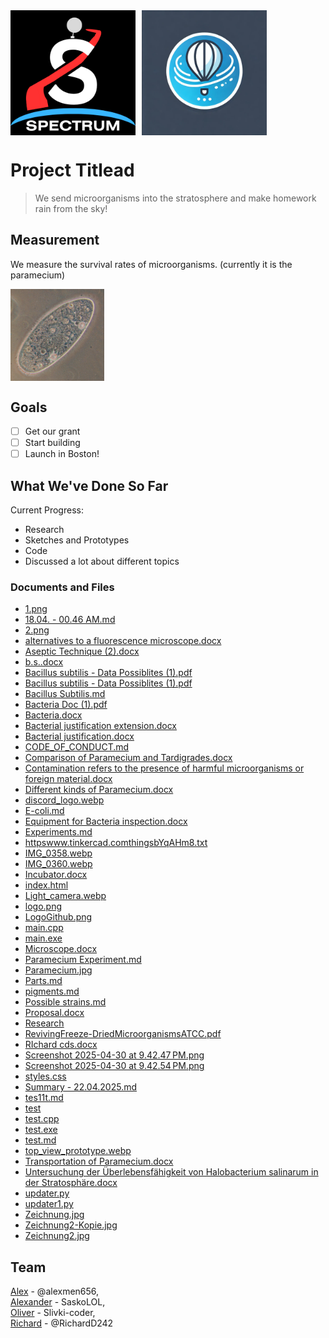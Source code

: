 <div style="display: flex; align-items: center;">
  <img src="logo.png" width="200" style="vertical-align: middle; margin-right: 10px;">
  <img src="discord_logo.webp" width="200" style="vertical-align: middle;">
</div>

# Project Titlead

> We send microorganisms into the stratosphere and make homework rain from the sky!



## Measurement

We measure the survival rates of microorganisms. (currently it is the paramecium)


<img src="Paramecium.jpg" width="150" style="vertical-align: middle; margin-right: 10px;">

## Goals

- [ ] Get our grant  
- [ ] Start building
- [ ] Launch in Boston! 

## What We've Done So Far

Current Progress:

- Research
- Sketches and Prototypes
- Code
- Discussed a lot about different topics

### Documents and Files

- [1.png](https://github.com/alexmen656/spectrum/blob/main/Research/Richard/1.png)
- [18.04. - 00.46 AM.md](https://github.com/alexmen656/spectrum/blob/main/Research/Oliver/Bacteria/18.04.%20-%2000.46%20AM.md)
- [2.png](https://github.com/alexmen656/spectrum/blob/main/Research/Richard/2.png)
- [alternatives to a fluorescence microscope.docx](https://github.com/alexmen656/spectrum/blob/main/Research/Alexander/alternatives%20to%20a%20fluorescence%20microscope.docx)
- [Aseptic Technique (2).docx](https://github.com/alexmen656/spectrum/blob/main/Research/Alexander/Aseptic%20Technique%20(2).docx)
- [b.s..docx](https://github.com/alexmen656/spectrum/blob/main/Research/Alexander/b.s..docx)
- [Bacillus subtilis - Data Possiblites (1).pdf](https://github.com/alexmen656/spectrum/blob/main/Research/Alexander/Bacillus%20subtilis%20-%20Data%20Possiblites%20(1).pdf)
- [Bacillus subtilis - Data Possiblites (1).pdf](https://github.com/alexmen656/spectrum/blob/main/Research/Richard/Bacillus%20subtilis%20-%20Data%20Possiblites%20(1).pdf)
- [Bacillus Subtilis.md](https://github.com/alexmen656/spectrum/blob/main/Research/Oliver/Bacteria/data/Bacillus%20Subtilis.md)
- [Bacteria Doc (1).pdf](https://github.com/alexmen656/spectrum/blob/main/Research/Richard/Bacteria%20Doc%20(1).pdf)
- [Bacteria.docx](https://github.com/alexmen656/spectrum/blob/main/Research/Alexander/Bacteria.docx)
- [Bacterial justification extension.docx](https://github.com/alexmen656/spectrum/blob/main/Research/Alexander/Bacterial%20justification%20extension.docx)
- [Bacterial justification.docx](https://github.com/alexmen656/spectrum/blob/main/Research/Alexander/Bacterial%20justification.docx)
- [CODE_OF_CONDUCT.md](https://github.com/alexmen656/spectrum/blob/main/CODE_OF_CONDUCT.md)
- [Comparison of Paramecium and Tardigrades.docx](https://github.com/alexmen656/spectrum/blob/main/Research/Alexander/Comparison%20of%20Paramecium%20and%20Tardigrades.docx)
- [Contamination refers to the presence of harmful microorganisms or foreign material.docx](https://github.com/alexmen656/spectrum/blob/main/Research/Alexander/Contamination%20refers%20to%20the%20presence%20of%20harmful%20microorganisms%20or%20foreign%20material.docx)
- [Different kinds of Paramecium.docx](https://github.com/alexmen656/spectrum/blob/main/Research/Alexander/Different%20kinds%20of%20Paramecium.docx)
- [discord_logo.webp](https://github.com/alexmen656/spectrum/blob/main/discord_logo.webp)
- [E-coli.md](https://github.com/alexmen656/spectrum/blob/main/Research/Oliver/Bacteria/data/E-coli.md)
- [Equipment for Bacteria inspection.docx](https://github.com/alexmen656/spectrum/blob/main/Research/Alexander/Equipment%20for%20Bacteria%20inspection.docx)
- [Experiments.md](https://github.com/alexmen656/spectrum/blob/main/Research/Oliver/Bacteria/Experiments.md)
- [httpswww.tinkercad.comthingsbYqAHm8.txt](https://github.com/alexmen656/spectrum/blob/main/Research/Richard/httpswww.tinkercad.comthingsbYqAHm8.txt)
- [IMG_0358.webp](https://github.com/alexmen656/spectrum/blob/main/Research/Alex/Sketches/IMG_0358.webp)
- [IMG_0360.webp](https://github.com/alexmen656/spectrum/blob/main/Research/Alex/Sketches/IMG_0360.webp)
- [Incubator.docx](https://github.com/alexmen656/spectrum/blob/main/Research/Alexander/Incubator.docx)
- [index.html](https://github.com/alexmen656/spectrum/blob/main/index.html)
- [Light_camera.webp](https://github.com/alexmen656/spectrum/blob/main/Research/Alex/Sketches/Light_camera.webp)
- [logo.png](https://github.com/alexmen656/spectrum/blob/main/logo.png)
- [LogoGithub.png](https://github.com/alexmen656/spectrum/blob/main/LogoGithub.png)
- [main.cpp](https://github.com/alexmen656/spectrum/blob/main/Research/Richard/main.cpp)
- [main.exe](https://github.com/alexmen656/spectrum/blob/main/Research/Richard/main.exe)
- [Microscope.docx](https://github.com/alexmen656/spectrum/blob/main/Research/Alexander/Microscope.docx)
- [Paramecium Experiment.md](https://github.com/alexmen656/spectrum/blob/main/Research/Oliver/Bacteria/Paramecium%20Experiment.md)
- [Paramecium.jpg](https://github.com/alexmen656/spectrum/blob/main/Paramecium.jpg)
- [Parts.md](https://github.com/alexmen656/spectrum/blob/main/Research/Oliver/Bacteria/Parts.md)
- [pigments.md](https://github.com/alexmen656/spectrum/blob/main/Research/Oliver/Bacteria/pigments.md)
- [Possible strains.md](https://github.com/alexmen656/spectrum/blob/main/Research/Oliver/Bacteria/Possible%20strains.md)
- [Proposal.docx](https://github.com/alexmen656/spectrum/blob/main/Research/Alex/Proposal.docx)
- [Research](https://github.com/alexmen656/spectrum/blob/main/Research/Alexander/Research)
- [RevivingFreeze-DriedMicroorganismsATCC.pdf](https://github.com/alexmen656/spectrum/blob/main/Research/Alexander/RevivingFreeze-DriedMicroorganismsATCC.pdf)
- [RIchard cds.docx](https://github.com/alexmen656/spectrum/blob/main/Research/Alexander/RIchard%20cds.docx)
- [Screenshot 2025-04-30 at 9.42.47 PM.png](https://github.com/alexmen656/spectrum/blob/main/Research/Alex/TInkercad/Screenshot%202025-04-30%20at%209.42.47 PM.png)
- [Screenshot 2025-04-30 at 9.42.54 PM.png](https://github.com/alexmen656/spectrum/blob/main/Research/Alex/TInkercad/Screenshot%202025-04-30%20at%209.42.54 PM.png)
- [styles.css](https://github.com/alexmen656/spectrum/blob/main/styles.css)
- [Summary - 22.04.2025.md](https://github.com/alexmen656/spectrum/blob/main/Research/Oliver/Bacteria/Summary%20-%2022.04.2025.md)
- [tes11t.md](https://github.com/alexmen656/spectrum/blob/main/tes11t.md)
- [test](https://github.com/alexmen656/spectrum/blob/main/Research/Richard/test)
- [test.cpp](https://github.com/alexmen656/spectrum/blob/main/Research/Richard/test.cpp)
- [test.exe](https://github.com/alexmen656/spectrum/blob/main/Research/Richard/test.exe)
- [test.md](https://github.com/alexmen656/spectrum/blob/main/test.md)
- [top_view_prototype.webp](https://github.com/alexmen656/spectrum/blob/main/Research/Alex/Sketches/top_view_prototype.webp)
- [Transportation of Paramecium.docx](https://github.com/alexmen656/spectrum/blob/main/Research/Richard/Transportation%20of%20Paramecium.docx)
- [Untersuchung der Überlebensfähigkeit von Halobacterium salinarum in der Stratosphäre.docx](https://github.com/alexmen656/spectrum/blob/main/Research/Alexander/Untersuchung%20der%20Überlebensfähigkeit%20von%20Halobacterium%20salinarum%20in%20der%20Stratosphäre.docx)
- [updater.py](https://github.com/alexmen656/spectrum/blob/main/updater.py)
- [updater1.py](https://github.com/alexmen656/spectrum/blob/main/updater1.py)
- [Zeichnung.jpg](https://github.com/alexmen656/spectrum/blob/main/Research/Alex/Concepts/Zeichnung.jpg)
- [Zeichnung2-Kopie.jpg](https://github.com/alexmen656/spectrum/blob/main/Research/Alex/Concepts/Zeichnung2-Kopie.jpg)
- [Zeichnung2.jpg](https://github.com/alexmen656/spectrum/blob/main/Research/Alex/Concepts/Zeichnung2.jpg)

## Team
[Alex](https://hackclub.slack.com/team/U0877PG14F4) - @alexmen656, \
[Alexander](https://hackclub.slack.com/team/U08HE8KST8T) - SaskoLOL, \
[Oliver](https://hackclub.slack.com/team/U07L48Q6BUY) - Slivki-coder, \
[Richard](https://hackclub.slack.com/team/U08HH8E5DQB) - @RichardD242
